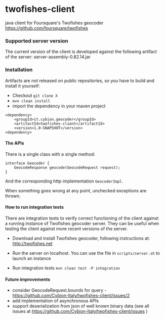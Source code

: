twofishes-client
================

java client for Foursquare's Twofishes geocoder https://github.com/foursquare/twofishes

### Supported server version
The current version of the client is developed against the following artifact of the server: 
server-assembly-0.82.14.jar

### Installation
Artifacts are not released on public repositories, so you have to build and install it yourself: 

* Checkout ```git clone X``` 
* ```mvn clean install```
* import the dependency in your maven project
```
<dependency>
    <groupId>it.cybion.geocoder</groupId>
    <artifactId>twofishes-client</artifactId>
    <version>1.0-SNAPSHOT</version>
<dependency>
```

#### The APIs
There is a single class with a single method: 
```
interface Geocoder {
	GeocodeResponse geocode(GeocodeRequest request); 
}
```

And the corresponding http implementation ```GeocoderImpl```. 

When something goes wrong at any point, unchecked exceptions are thrown. 

#### How to run integration tests
There are integration tests to verify correct functioning of the client against 
a running instance of  Twofishes geocoder server. They can be useful when testing the client 
against more recent versions of the server. 

* Download and install Twofishes geocoder, following instructions at: http://twofishes.net

* Run the server on localhost. You can use the file in ```scripts/server.sh``` to launch an instance

* Run integration tests
```mvn clean test -P integration```

#### Future improvements
* consider GeocodeRequest.bounds for query - https://github.com/Cybion-Italy/twofishes-client/issues/2
* add implementation of asynchronous APIs
* support deserialization from json of well known binary data 
(see all issues at https://github.com/Cybion-Italy/twofishes-client/issues )
